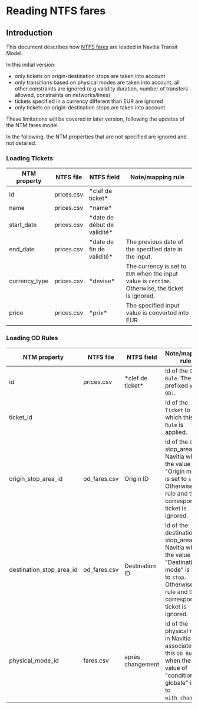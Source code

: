 # Reading NTFS fares
## Introduction
This document describes how [NTFS fares](https://github.com/CanalTP/navitia/blob/dev/documentation/ntfs/ntfs_fare_extension_fr.md) are loaded in Navitia Transit Model.

In this initial version: 
- only tickets on origin-destination stops are taken into account
- only transitions based on physical modes are taken into account, all other constraints are ignored (e.g validity duration, number of transfers allowed, constraints on networks/lines) 
- tickets specified in a currency different than EUR are ignored
- only tickets on origin-destination stops are taken into account.

These limitations will be covered in later version, following the updates of the NTM fares model.

In the following, the NTM properties that are not specified are ignored and not detailed.

### Loading Tickets

NTM property | NTFS file | NTFS field | Note/mapping rule
--- | --- | --- | ---
id | prices.csv | \*clef de ticket\* | 
name | prices.csv | \*name\* | 
start_date | prices.csv | \*date de début de validité\* | 
end_date | prices.csv | \*date de fin de validité\* | The previous date of the specified date in the input.
currency_type | prices.csv | \*devise\* | The currency is set to `EUR` when the input value is `centime`. Otherwise, the ticket is ignored.
price | prices.csv | \*prix\* | The specified input value is converted into EUR.

### Loading OD Rules

NTM property | NTFS file | NTFS field | Note/mapping rule
--- | --- | --- | ---
id | prices.csv | \*clef de ticket\* | Id of the `OD Rule`. The id is prefixed with `OD:`.
ticket_id | | | Id of the `Ticket` to which this `OD Rule` is applied.
origin_stop_area_id | od_fares.csv | Origin ID | Id of the origin stop_area in Navitia when the value of "Origin mode" is set to `stop`. Otherwise, the rule and the corresponding ticket is ignored.
destination_stop_area_id | od_fares.csv | Destination ID | Id of the destination stop_area in Navitia when the value of "Destination mode" is set to `stop`. Otherwise, the rule and the corresponding ticket is ignored.
physical_mode_id | fares.csv | après changement | Id of the physical mode in Navitia associated to this `OD Rule` when the value of "condition globale" is set to `with_changes`. 